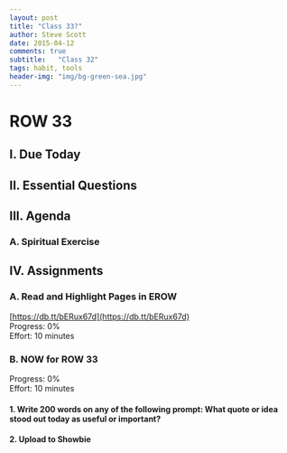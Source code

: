 ```yaml
---
layout: post
title: "Class 33?"
author: Steve Scott
date: 2015-04-12
comments: true
subtitle:   "Class 32"
tags: habit, tools
header-img: "img/bg-green-sea.jpg"
---
```


# ROW 33


## I\. Due Today


## II\. Essential Questions


## III\. Agenda


### A\. Spiritual Exercise


## IV\. Assignments


### A\. Read and Highlight Pages in EROW  
  [https://db.tt/bERux67d](https://db.tt/bERux67d)  
  Progress: 0%  
  Effort: 10 minutes


### B\. NOW for ROW 33  
  Progress: 0%  
  Effort: 10 minutes


#### 1\. Write 200 words on any of the following prompt: What quote or idea stood out today as useful or important?


#### 2\. Upload to Showbie

